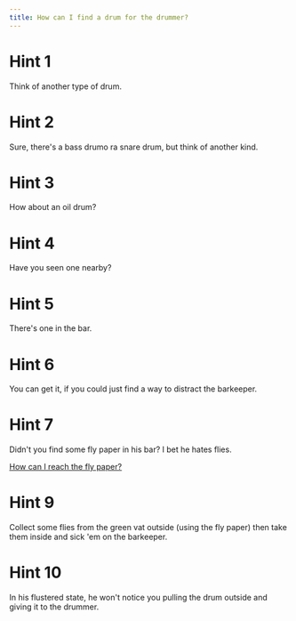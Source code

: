 ```yaml
---
title: How can I find a drum for the drummer?
---
```

# Hint 1
Think of another type of drum.

# Hint 2
Sure, there's a bass drumo ra snare drum, but think of another kind.

# Hint 3
How about an oil drum?

# Hint 4
Have you seen one nearby?

# Hint 5
There's one in the bar.

# Hint 6
You can get it, if you could just find a way to distract the barkeeper.

# Hint 7
Didn't you find some fly paper in his bar? I bet he hates flies.

[How can I reach the fly paper?](/00774/00796/index.md)


# Hint 9
Collect some flies from the green vat outside (using the fly paper) then take them inside and sick 'em on the barkeeper.

# Hint 10
In his flustered state, he won't notice you pulling the drum outside and giving it to the drummer.

